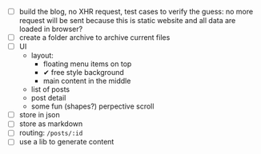 - [ ] build the blog, no XHR request, test cases to verify the guess: no more request will be sent because this is static website and all data are loaded in browser?
- [ ] create a folder archive to archive current files
- [ ] UI
    + layout:
        - floating menu items on top
        - ✔ free style background
        - main content in the middle
    + list of posts
    + post detail
    + some fun (shapes?) perpective scroll
- [ ] store in json
- [ ] store as markdown
- [ ] routing: `/posts/:id`
- [ ] use a lib to generate content
